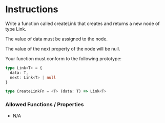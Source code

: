 # Instructions

Write a function called createLink that creates and returns a new node of type Link.

The value of data must be assigned to the node.

The value of the next property of the node will be null.

Your function must conform to the following prototype:

```typescript
type Link<T> = {
  data: T,
  next: Link<T> | null
}

type CreateLinkFn = <T> (data: T) => Link<T>
```

### Allowed Functions / Properties

- N/A
